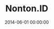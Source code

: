 ---
layout: inner
position: left
title: 'Nonton.ID'
lead_text: 'A web-page interface mimicking the then-Twitch web platform.'
tags: ['HTML, CSS', 'Bootstrap', 'JS']
featured_image: ['/img/posts/nonton.png']
date: 2014-06-01 00:00:00
categories: ['Web Design']
project_link: ''
button_icon: ''
button_text: ''
order: 5
visible: 1
company: 'For fun'
---